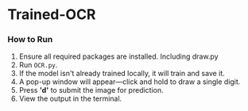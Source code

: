 # Trained-OCR

### How to Run

1. Ensure all required packages are installed. Including draw.py  
2. Run `OCR.py`.  
3. If the model isn't already trained locally, it will train and save it.  
4. A pop-up window will appear—click and hold to draw a single digit.  
5. Press **'d'** to submit the image for prediction.  
6. View the output in the terminal.  
